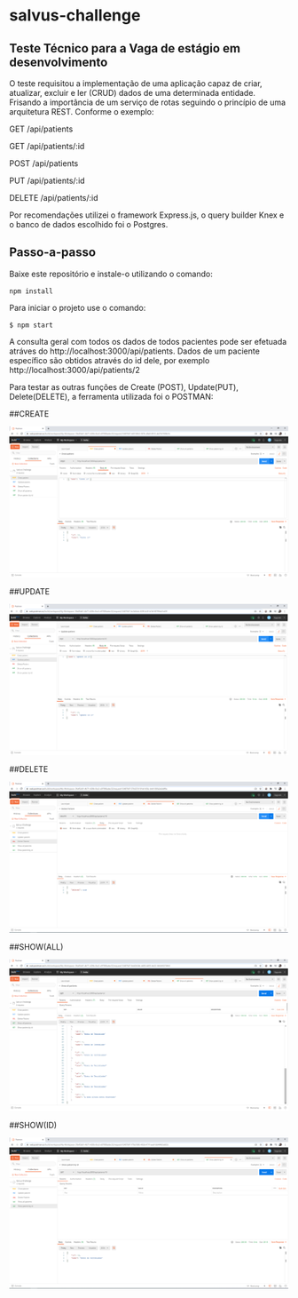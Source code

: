 # salvus-challenge

## Teste Técnico para a Vaga de estágio em desenvolvimento
O teste requisitou a implementação de uma aplicação capaz de criar, atualizar, excluir e ler (CRUD) dados de uma determinada entidade.
Frisando a importância de um serviço de rotas seguindo o princípio de uma arquitetura REST. Conforme o exemplo:

GET /api/patients

GET /api/patients/:id

POST /api/patients

PUT /api/patients/:id

DELETE /api/patients/:id

Por recomendações utilizei o framework Express.js, o query builder Knex  e o banco de dados escolhido foi o Postgres.

Passo-a-passo 
--------------------------------------------------------------------------------------------------------------------------------------------
Baixe este repositório e instale-o utilizando  o comando:
```
npm install
```

Para iniciar o projeto use o comando:

```
$ npm start
```




A consulta geral com todos os dados de todos pacientes pode ser efetuada atráves do http://localhost:3000/api/patients.
Dados de um paciente específico são obtidos através do id dele, por exemplo http://localhost:3000/api/patients/2


Para testar as outras funções de Create (POST), Update(PUT), Delete(DELETE), a ferramenta utilizada foi o POSTMAN:

##CREATE

<img src="./prints/create-patient.png">

##UPDATE

<img src="./prints/update-patient.png">

##DELETE

<img src="./prints/delete-patient.png">

##SHOW(ALL)

<img src="./prints/show-all-patient.png">

##SHOW(ID)

<img src="./prints/show-patient.png">

